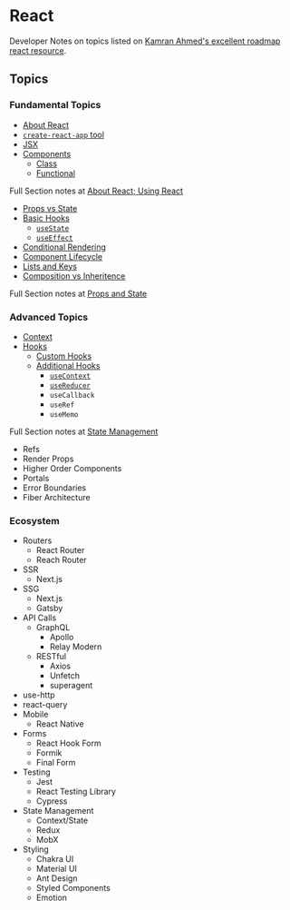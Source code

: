 # React

Developer Notes on topics listed on [Kamran Ahmed's excellent roadmap react resource](https://roadmap.sh/react).

## Topics

### Fundamental Topics

- [About React](about.md#about-react)
- [`create-react-app` tool](about.md#create-react-app-tool)
- [JSX](about.md#jsx)
- [Components](about.md#components)
  - [Class](about.md#class-components)
  - [Functional](about.md#functional-components)

Full Section notes at [About React; Using React](about.md)

- [Props vs State](props-state.md#props-vs-state)
- [Basic Hooks](props-state.md#basic-hooks---usestate-and-useeffect)
  - [`useState`](props-state.md#state-hook)
  - [`useEffect`](props-state.md#effect-hook)
- [Conditional Rendering](props-state.md#conditional-rendering)
- [Component Lifecycle](props-state.md#component-lifecycle-and-methods)
- [Lists and Keys](props-state.md#list-and-keys)
- [Composition vs Inheritence](props-state.md#composition-vs-inheritence)

Full Section notes at [Props and State](props-state.md)

### Advanced Topics

- [Context](state-management.md#context)
- [Hooks](state-management.md#hooks)
  - [Custom Hooks](state-management.md#custom-hooks)
  - [Additional Hooks](state-management.md#additional-hooks)
    - [`useContext`](state-management.md#usecontext)
    - [`useReducer`](state-management.md#usereducer)
    - `useCallback`
    - `useRef`
    - `useMemo`

Full Section notes at [State Management](state-management.md)

- Refs
- Render Props
- Higher Order Components
- Portals
- Error Boundaries
- Fiber Architecture

### Ecosystem

- Routers
  - React Router
  - Reach Router
- SSR
  - Next.js
- SSG
  - Next.js
  - Gatsby
- API Calls
  - GraphQL
    - Apollo
    - Relay Modern
  - RESTful
    - Axios
    - Unfetch
    - superagent
- use-http
- react-query
- Mobile
  - React Native
- Forms
  - React Hook Form
  - Formik
  - Final Form
- Testing
  - Jest
  - React Testing Library
  - Cypress
- State Management
  - Context/State
  - Redux
  - MobX
- Styling
  - Chakra UI
  - Material UI
  - Ant Design
  - Styled Components
  - Emotion
